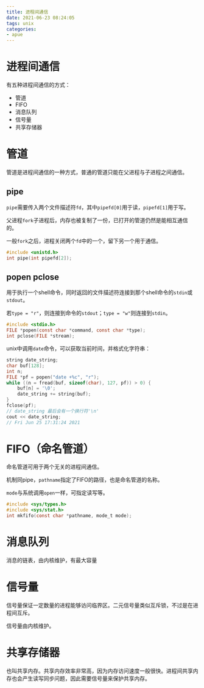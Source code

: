 ```yaml
---
title: 进程间通信
date: 2021-06-23 08:24:05
tags: unix
categories:
- apue
---
```

# 进程间通信
有五种进程间通信的方式：
- 管道
- FIFO
- 消息队列
- 信号量
- 共享存储器

# 管道 
管道是进程间通信的一种方式，普通的管道只能在父进程与子进程之间通信。
## pipe

`pipe`需要传入两个文件描述符`fd`，其中`pipefd[0]`用于读，`pipefd[1]`用于写。

父进程`fork`子进程后，内存也被复制了一份，已打开的管道仍然是能相互通信的。

一般`fork`之后，进程关闭两个`fd`中的一个，留下另一个用于通信。
```c
#include <unistd.h>
int pipe(int pipefd[2]);
```
## popen pclose
用于执行一个shell命令，同时返回的文件描述符连接到那个shell命令的`stdin`或`stdout`。

若`type = "r"`，则连接到命令的`stdout`；`type = "w"`则连接到`stdin`。
```c
#include <stdio.h>
FILE *popen(const char *command, const char *type);
int pclose(FILE *stream);
```

unix中调用`date`命令，可以获取当前时间，并格式化字符串：
```cpp
string date_string;
char buf[128];
int n;
FILE *pf = popen("date +%c", "r");
while ((n = fread(buf, sizeof(char), 127, pf)) > 0) {
    buf[n] = '\0';
    date_string += string(buf);
}
fclose(pf);
// date_string 最后会有一个换行符'\n'
cout << date_string;
// Fri Jun 25 17:31:24 2021
```

# FIFO（命名管道）
命名管道可用于两个无关的进程间通信。

机制同pipe，`pathname`指定了FIFO的路径，也是命名管道的名称。

`mode`与系统调用`open`一样，可指定读写等。
```c
#include <sys/types.h>
#include <sys/stat.h>
int mkfifo(const char *pathname, mode_t mode);
```
# 消息队列
消息的链表，由内核维护，有最大容量

# 信号量
信号量保证一定数量的进程能够访问临界区。二元信号量类似互斥锁，不过是在进程间互斥。

信号量由内核维护。

# 共享存储器
也叫共享内存。共享内存效率非常高，因为内存访问速度一般很快。进程间共享内存也会产生读写同步问题，因此需要信号量来保护共享内存。